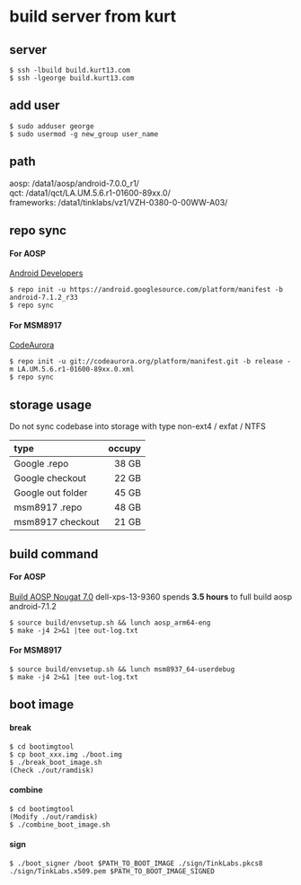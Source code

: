 build server from kurt
====

## server
```
$ ssh -lbuild build.kurt13.com
$ ssh -lgeorge build.kurt13.com
```

## add user
```
$ sudo adduser george
$ sudo usermod -g new_group user_name
```
## path
aosp: /data1/aosp/android-7.0.0_r1/  
qct: /data1/qct/LA.UM.5.6.r1-01600-89xx.0/  
frameworks: /data1/tinklabs/vz1/VZH-0380-0-00WW-A03/  

## repo sync
#### For AOSP
[Android Developers](https://source.android.com/source/downloading)
```
$ repo init -u https://android.googlesource.com/platform/manifest -b android-7.1.2_r33
$ repo sync
```

#### For MSM8917
[CodeAurora](https://wiki.codeaurora.org/xwiki/bin/QAEP/release)
```
$ repo init -u git://codeaurora.org/platform/manifest.git -b release -m LA.UM.5.6.r1-01600-89xx.0.xml
$ repo sync
```
## storage usage
Do not sync codebase into storage with type non-ext4 / exfat / NTFS

| type     | occupy |
| :------- | ----: |
| Google .repo     | 38 GB |
| Google checkout  | 22 GB |
| Google out folder| 45 GB |
| msm8917 .repo    | 48 GB |
| msm8917 checkout | 21 GB |

## build command
#### For AOSP
[Build AOSP Nougat 7.0](https://developer.sonymobile.com/open-devices/aosp-build-instructions/how-to-build-aosp-nougat-for-unlocked-xperia-devices/build-aosp-nougat-7-0/)
dell-xps-13-9360 spends **3.5 hours** to full build aosp android-7.1.2
```
$ source build/envsetup.sh && lunch aosp_arm64-eng
$ make -j4 2>&1 |tee out-log.txt
```
#### For MSM8917
```
$ source build/envsetup.sh && lunch msm8937_64-userdebug
$ make -j4 2>&1 |tee out-log.txt
```

## boot image
#### break
```
$ cd bootimgtool
$ cp boot_xxx.img ./boot.img
$ ./break_boot_image.sh
(Check ./out/ramdisk)
```
#### combine
```
$ cd bootimgtool
(Modify ./out/ramdisk)
$ ./combine_boot_image.sh
```
#### sign
```
$ ./boot_signer /boot $PATH_TO_BOOT_IMAGE ./sign/TinkLabs.pkcs8 ./sign/TinkLabs.x509.pem $PATH_TO_BOOT_IMAGE_SIGNED
```